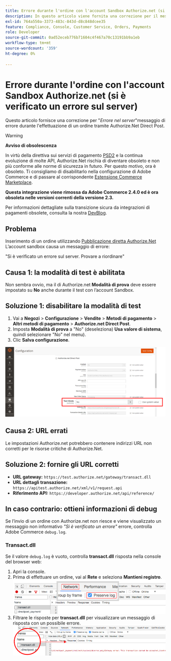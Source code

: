 ```yaml
---
title: Errore durante l'ordine con l'account Sandbox Authorize.net (si è verificato un errore sul server)
description: In questo articolo viene fornita una correzione per il messaggio di errore "*Un errore si è verificato sul server*" durante l'ordine tramite Authorize.Net Direct Post.
exl-id: 764a550a-3373-483c-843d-d8c848dcee35
feature: Compliance, Console, Customer Service, Orders, Payments
role: Developer
source-git-commit: 0ad52eceb776b71604c4f467a70c13191bb9a1eb
workflow-type: tm+mt
source-wordcount: '359'
ht-degree: 0%

---
```


# Errore durante l&#39;ordine con l&#39;account Sandbox Authorize.net (si è verificato un errore sul server)

Questo articolo fornisce una correzione per &quot;*Errore nel server*&quot;messaggio di errore durante l&#39;effettuazione di un ordine tramite Authorize.Net Direct Post.

>[!WARNING]
>
>**Avviso di obsolescenza**
>
>In virtù della direttiva sui servizi di pagamento [PSD2](https://docs.magento.com/user-guide/v2.3/stores/compliance-payment-services-directive.html) e la continua evoluzione di molte API, Authorize.Net rischia di diventare obsoleto e non più conforme alle norme di sicurezza in futuro. Per questo motivo, ora è obsoleto. Ti consigliamo di disabilitarlo nella configurazione di Adobe Commerce e di passare al corrispondente [Estensione Commerce Marketplace](https://marketplace.magento.com/extensions.html).
>
>**Questa integrazione viene rimossa da Adobe Commerce 2.4.0 ed è ora obsoleta nelle versioni correnti della versione 2.3.**
>
>Per informazioni dettagliate sulla transizione sicura da integrazioni di pagamenti obsolete, consulta la nostra [DevBlog](https://community.magento.com/t5/Magento-DevBlog/Deprecation-of-Magento-core-payment-integrations/ba-p/426445).

## Problema

Inserimento di un ordine utilizzando [Pubblicazione diretta Authorize.Net](https://docs.magento.com/user-guide/v2.3/payment/authorize-net-direct-post.html) L’account sandbox causa un messaggio di errore:

>>
&quot;Si è verificato un errore sul server. Provare a riordinare&quot;

## Causa 1: la modalità di test è abilitata

Non sembra ovvio, ma il di Authorize.net **Modalità di prova** deve essere impostato su **No** anche durante il test con l’account Sandbox.

## Soluzione 1: disabilitare la modalità di test

1. Vai a **Negozi** > **Configurazione** > **Vendite** > **Metodi di pagamento** > **Altri metodi di pagamento** > **Authorize.net Direct Post**.
1. Imposta **Modalità di prova** a &quot;No&quot; (deseleziona) **Usa valore di sistema**, quindi selezionare &quot;No&quot; nel menu).
1. Clic **Salva configurazione**.

![authorize-net_test-mode_setting.png](/help/troubleshooting/miscellaneous/assets/authorize-net_test-mode_setting.png)

## Causa 2: URL errati

Le impostazioni Authorize.net potrebbero contenere indirizzi URL non corretti per le risorse critiche di Authorize.Net.

## Soluzione 2: fornire gli URL corretti

* **URL gateway:**   `https://test.authorize.net/gateway/transact.dll`
* **URL dettagli transazione:**   `https://apitest.authorize.net/xml/v1/request.api`
* **Riferimento API:**   `https://developer.authorize.net/api/reference/`

## In caso contrario: ottieni informazioni di debug

Se l’invio di un ordine con Authorize.net non riesce e viene visualizzato un messaggio non informativo *&quot;Si è verificato un errore&quot;* errore, controlla Adobe Commerce `debug.log`.

### Transact.dll

Se il valore `debug.log` è vuoto, controlla **transact.dll** risposta nella console del browser web:

1. Apri la console.
1. Prima di effettuare un ordine, vai al **Rete** e seleziona **Mantieni registro**.    ![web-console_network_preserve-log.png](assets/web-console_network_preserve-log.png)
1. Filtrare le risposte per **transact.dll** per visualizzare un messaggio di risposta con un possibile errore.    ![transact-dll_web-console_response.png](assets/transact-dll_web-console_response.png)

